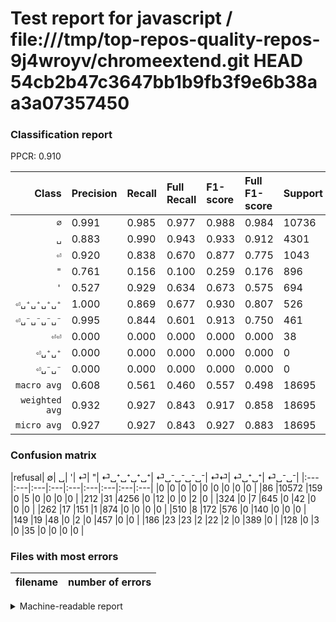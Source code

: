 # Test report for javascript / file:///tmp/top-repos-quality-repos-9j4wroyv/chromeextend.git HEAD 54cb2b47c3647bb1b9fb3f9e6b38aa3a07357450

### Classification report

PPCR: 0.910

| Class | Precision | Recall | Full Recall | F1-score | Full F1-score | Support | Full Support | PPCR |
|------:|:----------|:-------|:------------|:---------|:---------|:--------|:-------------|:-----|
| `∅` | 0.991| 0.985| 0.977| 0.988| 0.984| 10736| 10822| 0.992 |
| `␣` | 0.883| 0.990| 0.943| 0.933| 0.912| 4301| 4513| 0.953 |
| `⏎` | 0.920| 0.838| 0.670| 0.877| 0.775| 1043| 1305| 0.799 |
| `"` | 0.761| 0.156| 0.100| 0.259| 0.176| 896| 1406| 0.637 |
| `'` | 0.527| 0.929| 0.634| 0.673| 0.575| 694| 1018| 0.682 |
| `⏎␣⁺␣⁺␣⁺␣⁺` | 1.000| 0.869| 0.677| 0.930| 0.807| 526| 675| 0.779 |
| `⏎␣⁻␣⁻␣⁻␣⁻` | 0.995| 0.844| 0.601| 0.913| 0.750| 461| 647| 0.713 |
| `⏎⏎` | 0.000| 0.000| 0.000| 0.000| 0.000| 38| 166| 0.229 |
| `⏎␣⁺␣⁺` | 0.000| 0.000| 0.000| 0.000| 0.000| 0| 0| 0.000 |
| `⏎␣⁻␣⁻` | 0.000| 0.000| 0.000| 0.000| 0.000| 0| 0| 0.000 |
| `macro avg` | 0.608| 0.561| 0.460| 0.557| 0.498| 18695| 20552| 0.910 |
| `weighted avg` | 0.932| 0.927| 0.843| 0.917| 0.858| 18695| 20552| 0.910 |
| `micro avg` | 0.927| 0.927| 0.843| 0.927| 0.883| 18695| 20552| 0.910 |

### Confusion matrix

|refusal|  ∅| ␣| '| ⏎| "| ⏎␣⁺␣⁺␣⁺␣⁺| ⏎␣⁻␣⁻␣⁻␣⁻| ⏎⏎| ⏎␣⁺␣⁺| ⏎␣⁻␣⁻| 
|:---|:---|:---|:---|:---|:---|:---|:---|:---|
|0 |0 |0 |0 |0 |0 |0 |0 |0 |
|86 |10572 |159 |0 |5 |0 |0 |0 |0 |
|212 |31 |4256 |0 |12 |0 |0 |2 |0 |
|324 |0 |7 |645 |0 |42 |0 |0 |0 |
|262 |17 |151 |1 |874 |0 |0 |0 |0 |
|510 |8 |172 |576 |0 |140 |0 |0 |0 |
|149 |19 |48 |0 |2 |0 |457 |0 |0 |
|186 |23 |23 |2 |22 |2 |0 |389 |0 |
|128 |0 |3 |0 |35 |0 |0 |0 |0 |

### Files with most errors

| filename | number of errors|
|:----:|:-----|

<details>
    <summary>Machine-readable report</summary>
```json
{
  "cl_report": {"\"": {"f1-score": 0.2592592592592593, "precision": 0.7608695652173914, "recall": 0.15625, "support": 896}, "\u0027": {"f1-score": 0.6725755995828988, "precision": 0.5269607843137255, "recall": 0.9293948126801153, "support": 694}, "macro avg": {"f1-score": 0.5572950631324197, "precision": 0.6076701412533847, "recall": 0.5610512903604614, "support": 18695}, "micro avg": {"f1-score": 0.9271462958010163, "precision": 0.9271462958010163, "recall": 0.9271462958010163, "support": 18695}, "weighted avg": {"f1-score": 0.9169697080642863, "precision": 0.9322045042885135, "recall": 0.9271462958010163, "support": 18695}, "\u2205": {"f1-score": 0.9877604409978511, "precision": 0.9908153701968135, "recall": 0.9847242921013413, "support": 10736}, "\u23ce": {"f1-score": 0.8770697441043652, "precision": 0.92, "recall": 0.837967401725791, "support": 1043}, "\u23ce\u23ce": {"f1-score": 0.0, "precision": 0.0, "recall": 0.0, "support": 38}, "\u23ce\u2423\u207a\u2423\u207a": {"f1-score": 0.0, "precision": 0.0, "recall": 0.0, "support": 0}, "\u23ce\u2423\u207a\u2423\u207a\u2423\u207a\u2423\u207a": {"f1-score": 0.9298067141403865, "precision": 1.0, "recall": 0.8688212927756654, "support": 526}, "\u23ce\u2423\u207b\u2423\u207b": {"f1-score": 0.0, "precision": 0.0, "recall": 0.0, "support": 0}, "\u23ce\u2423\u207b\u2423\u207b\u2423\u207b\u2423\u207b": {"f1-score": 0.9131455399061033, "precision": 0.9948849104859335, "recall": 0.8438177874186551, "support": 461}, "\u2423": {"f1-score": 0.9333333333333332, "precision": 0.8831707823199834, "recall": 0.9895373169030458, "support": 4301}},
  "cl_report_full": {"\"": {"f1-score": 0.17610062893081763, "precision": 0.7608695652173914, "recall": 0.09957325746799431, "support": 1406}, "\u0027": {"f1-score": 0.5753791257805532, "precision": 0.5269607843137255, "recall": 0.6335952848722987, "support": 1018}, "macro avg": {"f1-score": 0.49795230838208704, "precision": 0.6076701412533847, "recall": 0.4601126167100601, "support": 20552}, "micro avg": {"f1-score": 0.8832777027543506, "precision": 0.9271462958010163, "recall": 0.8433729077462048, "support": 20552}, "weighted avg": {"f1-score": 0.8582175017008191, "precision": 0.9164009780601121, "recall": 0.8433729077462048, "support": 20552}, "\u2205": {"f1-score": 0.9838079285315466, "precision": 0.9908153701968135, "recall": 0.9768989096285344, "support": 10822}, "\u23ce": {"f1-score": 0.7751662971175167, "precision": 0.92, "recall": 0.6697318007662836, "support": 1305}, "\u23ce\u23ce": {"f1-score": 0.0, "precision": 0.0, "recall": 0.0, "support": 166}, "\u23ce\u2423\u207a\u2423\u207a": {"f1-score": 0.0, "precision": 0.0, "recall": 0.0, "support": 0}, "\u23ce\u2423\u207a\u2423\u207a\u2423\u207a\u2423\u207a": {"f1-score": 0.8074204946996467, "precision": 1.0, "recall": 0.677037037037037, "support": 675}, "\u23ce\u2423\u207b\u2423\u207b": {"f1-score": 0.0, "precision": 0.0, "recall": 0.0, "support": 0}, "\u23ce\u2423\u207b\u2423\u207b\u2423\u207b\u2423\u207b": {"f1-score": 0.7495183044315993, "precision": 0.9948849104859335, "recall": 0.6012364760432767, "support": 647}, "\u2423": {"f1-score": 0.91213030432919, "precision": 0.8831707823199834, "recall": 0.9430534012851761, "support": 4513}},
  "ppcr": 0.9096438302841573
}
```
</details>
